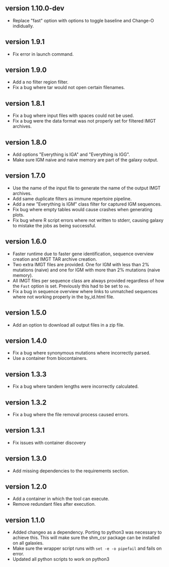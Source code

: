 version 1.10.0-dev
------------------
+ Replace "fast" option with options to toggle baseline and Change-O indidually.

version 1.9.1
-----------------
+ Fix error in launch command.

version 1.9.0
-----------------
+ Add a no filter region filter. 
+ Fix a bug where tar would not open certain filenames.

version 1.8.1
-----------------
+ Fix a bug where input files with spaces could not be used.
+ Fix a bug were the data format was not properly set for filtered IMGT 
  archives.

version 1.8.0
-----------------
+ Add options "Everything is IGA" and "Everything is IGG". 
+ Make sure IGM naive and naive memory are part of the galaxy output.

version 1.7.0
-----------------
+ Use the name of the input file to generate the name of the output IMGT 
  archives.
+ Add same duplicate filters as immune repertoire pipeline.
+ Add a new "Everything is IGM" class filter for captured IGM sequences.
+ Fix bug where empty tables would cause crashes when generating plots.
+ Fix bug where R script errors where not written to stderr, causing galaxy to 
  mistake the jobs as being successful. 

version 1.6.0
-------------
+ Faster runtime due to faster gene identification, sequence overview creation 
  and IMGT TAR archive creation.
+ Two extra IMGT files are provided. One for IGM with less than 2% mutations
  (naive) and one for IGM with more than 2% mutations (naive memory).
+ All IMGT files per sequence class are always provided regardless of how the 
  ``Fast`` option is set. Previously this had to be set to ``no``.
+ Fix a bug in sequence overview where links to unmatched sequences where not
  working properly in the by_id.html file.

version 1.5.0
-------------
+ Add an option to download all output files in a zip file.

version 1.4.0
-------------
+ Fix a bug where synonymous mutations where incorrectly parsed.
+ Use a container from biocontainers.

version 1.3.3
-------------
+ Fix a bug where tandem lengths were incorrectly calculated.

version 1.3.2
-------------
+ Fix a bug where the file removal process caused errors.

version 1.3.1
-------------
+ Fix issues with container discovery

version 1.3.0
-------------
+ Add missing dependencies to the requirements section.

version 1.2.0
-------------
+ Add a container in which the tool can execute.
+ Remove redundant files after execution.

version 1.1.0
-------------
+ Added changeo as a dependency. Porting to python3 was necessary to achieve 
  this. This will make sure the shm_csr package can be installed on all 
  galaxies.
+ Make sure the wrapper script runs with `set -e -o pipefail` and fails on 
  error.
+ Updated all python scripts to work on python3
